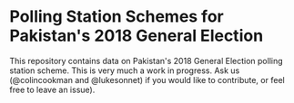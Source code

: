 # Polling Station Schemes for Pakistan's 2018 General Election

This repository contains data on Pakistan's 2018 General Election polling station scheme. This is very much a work in progress. Ask us (@colincookman and @lukesonnet) if you would like to contribute, or feel free to leave an issue).